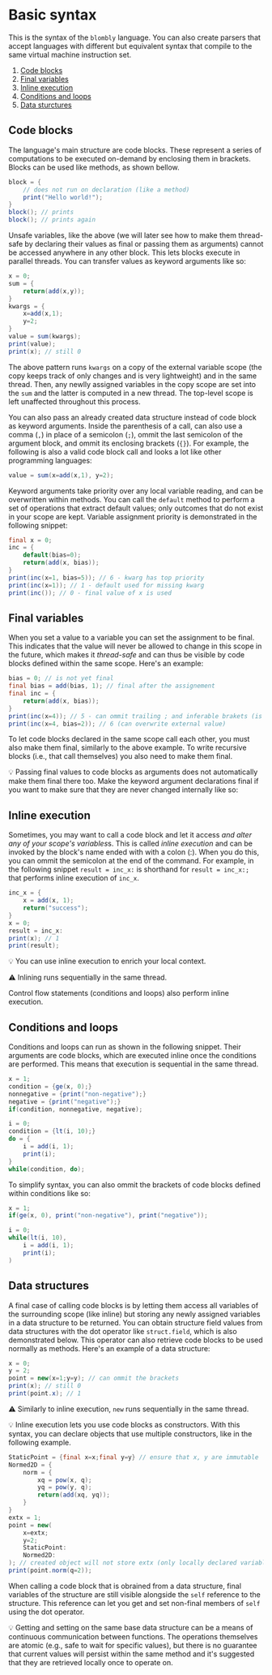 # Basic syntax

This is the syntax of the `blombly` language. You can also create parsers
that accept languages with different but equivalent syntax that compile to 
the same virtual machine instruction set.

1. [Code blocks](#code-blocks)
2. [Final variables](#final-variables)
3. [Inline execution](#inline-execution)
4. [Conditions and loops](#conditions-and-loops)
5. [Data sturctures](#data-structures)

## Code blocks
 
The language's main structure are code blocks. These represent a series of computations
to be executed on-demand by enclosing them in brackets. Blocks can be used like methods, 
as shown bellow.

```java
block = { 
    // does not run on declaration (like a method)
    print("Hello world!");
}
block(); // prints
block(); // prints again
```

Unsafe variables, like the above (we will later see how to make them thread-safe by
declaring their values as final or passing them as arguments)
cannot be accessed anywhere in any other block. This lets blocks execute in parallel
threads. You can transfer values as keyword arguments like so:

```java
x = 0;
sum = {
    return(add(x,y));
}
kwargs = {
    x=add(x,1);
    y=2;
}
value = sum(kwargs); 
print(value);
print(x); // still 0
```

The above pattern runs `kwargs` on a copy of the external variable scope
(the copy keeps track of only changes and is very lightweight) and in
the same thread.
Then, any newlly assigned variables in the copy scope are set into the
`sum` and the latter is computed in a new thread.
The top-level scope is left unaffected throughout this process.

You can also pass an already created data structure instead of code block 
as keyword arguments. Inside the parenthesis of a call,
can also use a comma (`,`) in place of a semicolon
(`;`), ommit the last semicolon of the argument block,
and ommit its enclosing brackets (`{}`). For example, the following is also a valid
code block call and looks a lot like other programming languages:

```java
value = sum(x=add(x,1), y=2);
```

Keyword arguments take priority over any local variable reading,
and can be overwritten within methods. You can call the `default`
method to perform a set of operations that extract default values;
only outcomes that do not exist in your scope are kept.
Variable assignment priority is demonstrated in the following snippet:

```java
final x = 0;
inc = {
    default(bias=0);
    return(add(x, bias));
}
print(inc(x=1, bias=5)); // 6 - kwarg has top priority
print(inc(x=1)); // 1 - default used for missing kwarg
print(inc()); // 0 - final value of x is used
```


## Final variables

When you set a value to a variable you can set the assignment to be final.
This indicates that the value will never be allowed to change in this scope
in the future, which makes it *thread-safe* and can thus be visible by code
blocks defined within the same scope. Here's an example:

```java
bias = 0; // is not yet final
final bias = add(bias, 1); // final after the assignement
final inc = {
    return(add(x, bias));
}
print(inc(x=4)); // 5 - can ommit trailing ; and inferable brakets (is equivalent to print(inc({x=4;}));)
print(inc(x=4, bias=2)); // 6 (can overwrite external value)
```

To let code blocks declared in the same scope call each other, 
you must also make them final, similarly to the above example. 
To write recursive blocks (i.e., that call themselves) you also 
need to make them final.

:bulb: Passing final values to code blocks as arguments does not
automatically make them final there too. Make the keyword argument 
declarations final if you want to make sure that they are never
changed internally like so:

## Inline execution

Sometimes, you may want to call a code block and let it
access *and alter any of your scope's variables*s. 
This is called *inline execution* and can be invoked by
the block's name ended with with a colon (:). When you do this,
you can ommit the semicolon at the end of the command.
For example, in the following snippet `result = inc_x:` 
is shorthand for `result = inc_x:;` that performs
inline execution of `inc_x`.

```java
inc_x = {
    x = add(x, 1);
    return("success");
} 
x = 0;
result = inc_x:
print(x); // 1
print(result);
```

:bulb: You can use inline execution to enrich your local context.

:warning: Inlining runs sequentially in the same thread.

Control flow statements (conditions and loops) also perform inline execution.

## Conditions and loops

Conditions and loops can run as shown in the following snippet. Their arguments
are code blocks, which are executed inline once the conditions are performed. This
means that execution is sequential in the same thread.

```java
x = 1;
condition = {ge(x, 0);}
nonnegative = {print("non-negative");}
negative = {print("negative");}
if(condition, nonnegative, negative);

i = 0;
condition = {lt(i, 10);}
do = {
    i = add(i, 1);
    print(i);
}
while(condition, do);
```

To simplify syntax, you can also ommit the brackets of code blocks defined within
conditions like so:

```java
x = 1;
if(ge(x, 0), print("non-negative"), print("negative"));

i = 0;
while(lt(i, 10),
    i = add(i, 1);
    print(i);
)

```

## Data structures

A final case of calling code blocks is by letting them
access all variables of the surrounding scope (like
inline) but storing any newly assigned variables in a data structure
to be returned. You can obtain structure field values from data
structures with the dot operator like `struct.field`, 
which is also demonstrated below. This operator can also retrieve code
blocks to be used normally as methods. Here's an example of a data
structure:

```java
x = 0;
y = 2;
point = new(x=1;y=y); // can ommit the brackets
print(x); // still 0
print(point.x); // 1
```

:warning: Similarly to inline execution, `new` runs sequentially in the same thread.

:bulb: Inline execution lets you use code blocks as constructors. With this syntax,
you can declare objects that use multiple constructors, like in the following example.

```java
StaticPoint = {final x=x;final y=y} // ensure that x, y are immutable
Normed2D = {
    norm = {
        xq = pow(x, q);
        yq = pow(y, q);
        return(add(xq, yq));
    }
}
extx = 1;
point = new(
    x=extx;
    y=2;
    StaticPoint:
    Normed2D:
); // created object will not store extx (only locally declared variables are kept)
print(point.norm(q=2));
```

When calling a code block that is obrained from a data structure,
final variables of the structure are still visible alongside the
`self` reference to the structure. This reference can let you
get and set non-final members of `self` using the dot operator.

:bulb: Getting and setting on the same base data structure can be
a means of continuous communication between functions. The operations
themselves are atomic (e.g., safe to wait for specific values),
but there is no guarantee that current values will persist within the
same method and it's suggested that they are retrieved locally once
to operate on.